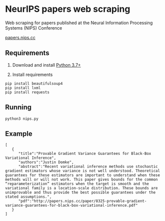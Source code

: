 # NeurIPS papers web scraping

Web scraping for papers published at the Neural Information Processing Systems (NIPS) Conference

[papers.nips.cc](http://papers.nips.cc/)

## Requirements

1. Download and install [Python 3.7+](https://www.python.org/downloads/)

2. Install requirements
```
pip install beautifulsoup4
pip install lxml
pip install requests
```
## Running

`python3 nips.py`

## Example 

```
[
   {
      "title":"Provable Gradient Variance Guarantees for Black-Box Variational Inference",
      "authors":"Justin Domke",
      "abstract":"Recent variational inference methods use stochastic gradient estimators whose variance is not well understood. Theoretical guarantees for these estimators are important to understand when these methods will or will not work. This paper gives bounds for the common “reparameterization” estimators when the target is smooth and the variational family is a location-scale distribution. These bounds are unimprovable and thus provide the best possible guarantees under the stated assumptions.",
      "pdf":"http://papers.nips.cc/paper/8325-provable-gradient-variance-guarantees-for-black-box-variational-inference.pdf"
   }
]
```
